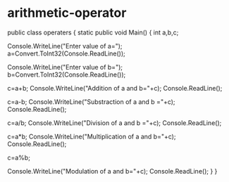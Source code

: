 # arithmetic-operator
public class operaters
{
static public void Main()
{
int a,b,c;

Console.WriteLine("Enter value of a="); 
a=Convert.ToInt32(Console.ReadLine());

Console.WriteLine("Enter value of b=");
b=Convert.ToInt32(Console.ReadLine());

c=a+b;
Console.WriteLine("Addition of a and b="+c);
Console.ReadLine();

c=a-b; 
Console.WriteLine("Substraction of a and b ="+c);
Console.ReadLine(); 

c=a/b;
Console.WriteLine("Division of a and b ="+c); 
Console.ReadLine();

c=a*b;
Console.WriteLine("Multiplication of a and b="+c); 
Console.ReadLine();

c=a%b; 

Console.WriteLine("Modulation of a and b="+c); 
Console.ReadLine();
}
}
